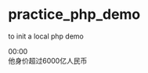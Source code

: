 # practice_php_demo
to init a local php demo
<div class="_Part_1iu0q_16" data-active="false"><div class="_Time_1iu0q_28"><div class="_TimeText_1iu0q_35">00:00</div></div><div class="_Content_1iu0q_51"><img src="//i0.hdslb.com/bfs/seed/jinkela/short/watchlater-pip/playing.gif@.webp" alt="" class="_PlayingGif_1iu0q_57" style="display: none;"><span class="_Text_1iu0q_64">他身价超过6000亿人民币</span></div></div>
